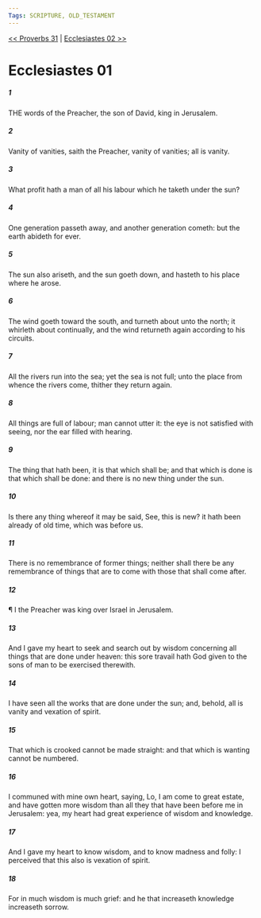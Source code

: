 ```yaml
---
Tags: SCRIPTURE, OLD_TESTAMENT
---
```


[<< Proverbs 31](OLD_TESTAMENT/20_Proverbs/Proverbs_31.md) | [Ecclesiastes 02 >>](OLD_TESTAMENT/21_Ecclesiastes/Ecclesiastes_02.md)

# Ecclesiastes 01

##### 1
 THE words of the Preacher, the son of David, king in Jerusalem.
##### 2
 Vanity of vanities, saith the Preacher, vanity of vanities; all is vanity.
##### 3
 What profit hath a man of all his labour which he taketh under the sun?
##### 4
 One generation passeth away, and another generation cometh: but the earth abideth for ever.
##### 5
 The sun also ariseth, and the sun goeth down, and hasteth to his place where he arose.
##### 6
 The wind goeth toward the south, and turneth about unto the north; it whirleth about continually, and the wind returneth again according to his circuits.
##### 7
 All the rivers run into the sea; yet the sea is not full; unto the place from whence the rivers come, thither they return again.
##### 8
 All things are full of labour; man cannot utter it: the eye is not satisfied with seeing, nor the ear filled with hearing.
##### 9
 The thing that hath been, it is that which shall be; and that which is done is that which shall be done: and there is no new thing under the sun.
##### 10
 Is there any thing whereof it may be said, See, this is new?  it hath been already of old time, which was before us.
##### 11
 There is no remembrance of former things; neither shall there be any remembrance of things that are to come with those that shall come after.
##### 12
 ¶ I the Preacher was king over Israel in Jerusalem.
##### 13
 And I gave my heart to seek and search out by wisdom concerning all things that are done under heaven: this sore travail hath God given to the sons of man to be exercised therewith.
##### 14
 I have seen all the works that are done under the sun; and, behold, all is vanity and vexation of spirit.
##### 15
 That which is crooked cannot be made straight: and that which is wanting cannot be numbered.
##### 16
 I communed with mine own heart, saying, Lo, I am come to great estate, and have gotten more wisdom than all they that have been before me in Jerusalem: yea, my heart had great experience of wisdom and knowledge.
##### 17
 And I gave my heart to know wisdom, and to know madness and folly: I perceived that this also is vexation of spirit.
##### 18
 For in much wisdom is much grief: and he that increaseth knowledge increaseth sorrow.
